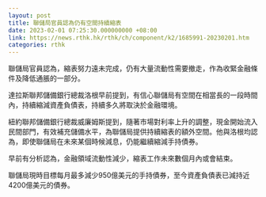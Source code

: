 ```yaml
---
layout: post
title: 聯儲局官員認為仍有空間持續縮表
date: 2023-02-01 07:25:30.000000000 +08:00
link: https://news.rthk.hk/rthk/ch/component/k2/1685991-20230201.htm
categories: rthk
---
```


聯儲局官員認為，縮表努力遠未完成，仍有大量流動性需要撤走，作為收緊金融條件及降低通脹的一部分。

達拉斯聯邦儲備銀行總裁洛根早前提到，有信心聯儲局有空間在相當長的一段時間內，持續縮減資產負債表，持續多久將取決於金融環境。

紐約聯邦儲備銀行總裁威廉姆斯提到，隨著市場對利率上升的調整，現金開始流入民間部門，有效補充儲備水平，為聯儲局提供持續縮表的額外空間。他與洛根均認為，即使聯儲局在未來某個時候減息，仍能繼續縮減手持債券。

早前有分析認為，金融領域流動性減少，縮表工作未來數個月內或會結束。

聯儲局現時目標每月最多減少950億美元的手持債券，至今資產負債表已減持近4200億美元的債券。
